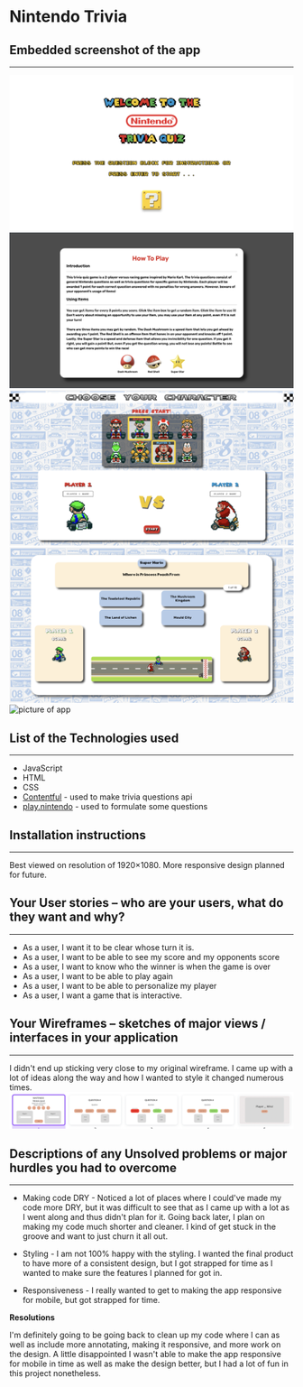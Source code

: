 # **Nintendo Trivia**



## **Embedded screenshot of the app**
***
![picture of app](/appSS/app.png)
![picture of app](/appSS/app2.png)
![picture of app](/appSS/app3.png)
![picture of app](/appSS/app4.png)
![picture of app](/appSS/app5.png)

## **List of the Technologies used**
***
* JavaScript
* HTML
* CSS
* [Contentful](https://www.contentful.com/) - used to make trivia questions api
* [play.nintendo](https://play.nintendo.com/activities/skill-quizzes/) - used to formulate some questions

## **Installation instructions**
***
Best viewed on resolution of 1920×1080. More responsive design planned for future.

## **Your User stories – who are your users, what do they want and why?**
***
* As a user, I want it to be clear whose turn it is.
* As a user, I want to be able to see my score and my opponents score
* As a user, I want to know who the winner is when the game is over
* As a user, I want to be able to play again
* As a user, I want to be able to personalize my player
* As a user, I want a game that is interactive.

## **Your Wireframes – sketches of major views / interfaces in your application**
***
I didn't end up sticking very close to my original wireframe. I came up with a lot of ideas along the way and how I wanted to style it changed numerous times.
![wireframe](/appSS/wireframe.png)

## **Descriptions of any Unsolved problems or major hurdles you had to overcome**
***
* Making code DRY - Noticed a lot of places where I could've made my code more DRY, but it was difficult to see that as I came up with a lot as I went along and thus didn't plan for it. Going back later, I plan on making my code much shorter and cleaner. I kind of get stuck in the groove and want to just churn it all out.

* Styling - I am not 100% happy with the styling. I wanted the final product to have more of a consistent design, but I got strapped for time as I wanted to make sure the features I planned for got in.

* Responsiveness - I really wanted to get to making the app responsive for mobile, but got strapped for time.


**Resolutions**

I'm definitely going to be going back to clean up my code where I can as well as include more annotating, making it responsive, and more work on the design. A little disappointed I wasn't able to make the app responsive for mobile in time as well as make the design better, but I had a lot of fun in this project nonetheless.
